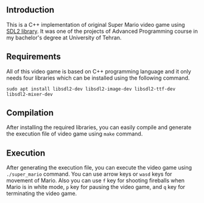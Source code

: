 ## Introduction

This is a C++ implementation of original Super Mario video game using [SDL2 library](https://github.com/UTAP/RSDL). It was one of the projects of Advanced Programming course in my bachelor's degree at University of Tehran.

## Requirements

All of this video game is based on C++ programming language and it only needs four libraries which can be installed using the following command.

```
sudo apt install libsdl2-dev libsdl2-image-dev libsdl2-ttf-dev libsdl2-mixer-dev
```

## Compilation

After installing the required libraries, you can easily compile and generate the execution file of video game using ``make`` command.

## Execution

After generating the execution file, you can execute the video game using ``./super_mario`` command. You can use arrow keys or ``wasd`` keys for movement of Mario. Also you can use `f` key for shooting fireballs when Mario is in white mode, `p` key for pausing the video game, and `q` key for terminating the video game.
